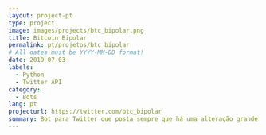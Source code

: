 ```yaml
---
layout: project-pt
type: project
image: images/projects/btc_bipolar.png
title: Bitcoin Bipolar
permalink: pt/projetos/btc_bipolar
# All dates must be YYYY-MM-DD format!
date: 2019-07-03
labels:
  - Python
  - Twitter API
category:
  - Bots
lang: pt
projecturl: https://twitter.com/btc_bipolar
summary: Bot para Twitter que posta sempre que há uma alteração grande no valor em reais do bitcoin.
---
```

